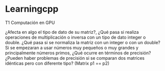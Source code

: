# Learningcpp
T1 Computación en GPU

¿Afecta en algo el tipo de dato de su matriz?, ¿Qué pasa si realiza operaciones de multiplicación o inversa con un tipo de dato integer o double.
¿Qué pasa si se normaliza la matriz con un integer o con un double?
Si se empezaran a usar números muy pequeños o muy grandes y principalmente números
primos, ¿Qué ocurre en términos de precisión?
¿Pueden haber problemas de precisión si se comparan dos matrices idénticas pero con diferente
tipo? (Matrix p1 == p2)
